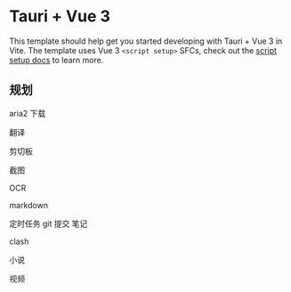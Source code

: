 # Tauri + Vue 3

This template should help get you started developing with Tauri + Vue 3 in Vite. The template uses Vue 3 `<script setup>` SFCs, check out the [script setup docs](https://v3.vuejs.org/api/sfc-script-setup.html#sfc-script-setup) to learn more.



## 规划

aria2 下载

翻译

剪切板

截图

OCR

markdown

定时任务 git 提交 笔记

clash

小说

视频
